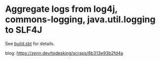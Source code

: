 # Aggregate logs from log4j, commons-logging, java.util.logging to SLF4J

See [build.sbt](./build.sbt) for details.

blog: https://zenn.dev/todesking/scraps/8b313e93b2fd4a
